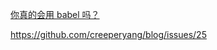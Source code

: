 

[你真的会用 babel 吗？](https://github.com/sunyongjian/blog/issues/30)

https://github.com/creeperyang/blog/issues/25